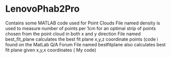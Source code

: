 # LenovoPhab2Pro
Contains some MATLAB code used for Point Clouds
File named density is used to measure number of points per 1cm for an optimal strip of points chosen from the point cloud in both x and y direction
File named best_fit_plane calculates the best fit plane x,y,z coordinate points (code i found on the MatLab Q/A Forum
File named bestfitplane also calculates best fit plane given x,y,x coordinates ( My code)
